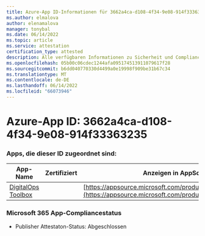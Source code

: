 ```yaml
---
title: Azure-App ID-Informationen für 3662a4ca-d108-4f34-9e08-914f33363235
ms.author: elmalova
author: elenamalova
manager: tonybal
ms.date: 06/14/2022
ms.topic: article
ms.service: attestation
certification_type: attested
description: Alle verfügbaren Informationen zu Sicherheit und Compliance für 3662a4ca-d108-4f34-9e08-914f33363235.
ms.openlocfilehash: 05b00c06cdec1244afa095174513911079617f28
ms.sourcegitcommit: b6dd040770330d4499a0e19998f909be31b67c34
ms.translationtype: MT
ms.contentlocale: de-DE
ms.lasthandoff: 06/14/2022
ms.locfileid: "66073946"
---
```

# <a name="azure-app-id-3662a4ca-d108-4f34-9e08-914f33363235"></a>Azure-App ID: 3662a4ca-d108-4f34-9e08-914f33363235


### <a name="apps-associated-with-this-id"></a>Apps, die dieser ID zugeordnet sind:
| **App-Name** | **Zertifiziert** | **Anzeigen in AppSource** |
|--------------|---------------|-----------------------|
| [DigitalOps Toolbox](../forward/WA200003934.md) |  | [https://appsource.microsoft.com/product/office/WA200003934](https://appsource.microsoft.com/product/office/WA200003934) |

### <a name="microsoft-365-app-compliance-status"></a>Microsoft 365 App-Compliancestatus
- Publisher Attestaton-Status: Abgeschlossen
